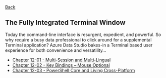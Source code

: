 [Back](../readme.md)

## The Fully Integrated Terminal Window

Today the command-line interface is resurgent, expedient, and powerful. So why require a busy data professional to click around for a supplemental Terminal application? Azure Data Studio bakes-in a Terminal based user experience for both convenience and versatility…

- [Chapter 12-01 - Multi-Session and Multi-Lingual](CH-12-01.ipynb)
- [Chapter 12-02 - Key Bindings – Mouse Optional](CH-12-02.ipynb)
- [Chapter 12-03 - PowerShell Core and Living Cross-Platform](CH-12-03.ipynb)